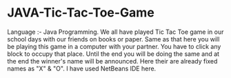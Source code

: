 # JAVA-Tic-Tac-Toe-Game
Language :- Java Programming. We all have played Tic Tac Toe game in our school days with our friends on books or paper. Same as that here you will be playing this game in a computer with your partner. You have to click any block to occupy that place. Until the end you will be doing the same and at the end the winner's name will be announced. Here their are already fixed names as "X" &amp; "O". I have used NetBeans IDE here.
